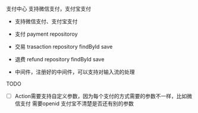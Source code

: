 <!--
 * @Description: 
 * @version: 0.01
 * @Company: DCIT-SH
 * @Author: guohl
 * @Date: 2022-07-03 10:55:01
 * @LastEditors: guohl
 * @LastEditTime: 2022-07-04 02:44:52
-->
支付中心
支持微信支付，支付宝支付

-  支持微信支付、支付宝支付
-  支付 payment repositoroy  
-  交易 trasaction repository findById save 
-  退费 refund repository findById save




-  中间件，注册好的中间件，可以支持对输入流的处理


TODO 
- [ ] Action需要支持自定义参数，因为每个支付的方式需要的参数不一样，比如微信支付 需要openid  支付宝不清楚是否还有别的参数